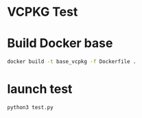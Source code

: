 # VCPKG Test


# Build Docker base

```bash
docker build -t base_vcpkg -f Dockerfile .
```

# launch test

```bash
python3 test.py
```
